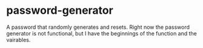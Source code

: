 # password-generator
A password that randomly generates and resets. Right now the password generator is not functional, but I have the beginnings of the function and the vairables.
